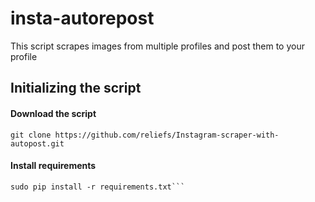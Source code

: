 # insta-autorepost
This script scrapes images from multiple profiles and post them to your profile

## Initializing the script

#### Download the script
```git clone https://github.com/reliefs/Instagram-scraper-with-autopost.git```

#### Install requirements

```cd Instagram-scraper-with-autopost
sudo pip install -r requirements.txt```

